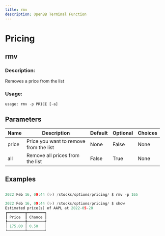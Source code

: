 ```yaml
---
title: rmv
description: OpenBB Terminal Function
---
```


# Pricing

## rmv

### Description: 

Removes a price from the list

### Usage: 
```python
usage: rmv -p PRICE [-a]
```

## Parameters

| Name | Description | Default | Optional | Choices |
| ---- | ----------- | ------- | -------- | ------- |
| price | Price you want to remove from the list | None | False | None |
| all | Remove all prices from the list | False | True | None |


## Examples

```python

2022 Feb 16, 09:44 (✨) /stocks/options/pricing/ $ rmv -p 165

2022 Feb 16, 09:44 (✨) /stocks/options/pricing/ $ show
Estimated price(s) of AAPL at 2022-05-20
┏━━━━━━━━┳━━━━━━━━┓
┃ Price  ┃ Chance ┃
┡━━━━━━━━╇━━━━━━━━┩
│ 175.00 │ 0.50   │
└────────┴────────┘

```

